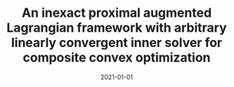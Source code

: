 ---
title: "An inexact proximal augmented Lagrangian framework with arbitrary linearly convergent inner solver for composite convex optimization"
collection: publications
category: manuscripts
permalink: /publication/2021-mpc-inexact-proximal
excerpt: 'Fei Li, Zheng Qu. An inexact proximal augmented Lagrangian framework with arbitrary linearly convergent inner solver for composite convex optimization.'
date: 2021-01-01
venue: 'Mathematical Programming Computation 13, 583-644'
paperurl: 'https://link.springer.com/article/10.1007%2Fs12532-021-00205-x'
citation: 'Fei Li, Zheng Qu. (2021). "An inexact proximal augmented Lagrangian framework with arbitrary linearly convergent inner solver for composite convex optimization." <i>Mathematical Programming Computation 13, 583-644</i>.'
---